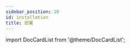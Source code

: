 ```yaml
---
sidebar_position: 10
id: installation
title: 部署
---
```

import DocCardList from '@theme/DocCardList';

<DocCardList />